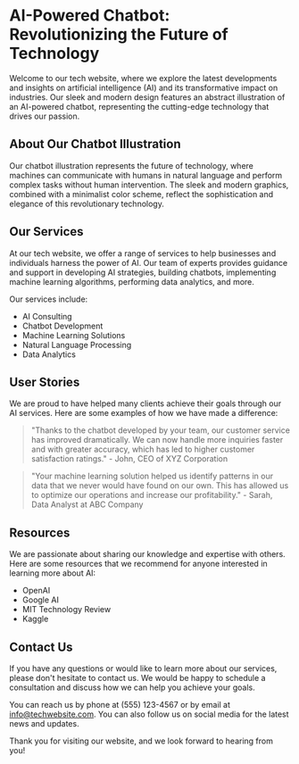 <!--font:Cormorant Garamond-->

# AI-Powered Chatbot: Revolutionizing the Future of Technology

Welcome to our tech website, where we explore the latest developments and insights on artificial intelligence (AI) and its transformative impact on industries. Our sleek and modern design features an abstract illustration of an AI-powered chatbot, representing the cutting-edge technology that drives our passion.

## About Our Chatbot Illustration

Our chatbot illustration represents the future of technology, where machines can communicate with humans in natural language and perform complex tasks without human intervention. The sleek and modern graphics, combined with a minimalist color scheme, reflect the sophistication and elegance of this revolutionary technology.

## Our Services

At our tech website, we offer a range of services to help businesses and individuals harness the power of AI. Our team of experts provides guidance and support in developing AI strategies, building chatbots, implementing machine learning algorithms, performing data analytics, and more.

Our services include:

- AI Consulting
- Chatbot Development
- Machine Learning Solutions
- Natural Language Processing
- Data Analytics

## User Stories

We are proud to have helped many clients achieve their goals through our AI services. Here are some examples of how we have made a difference:

> "Thanks to the chatbot developed by your team, our customer service has improved dramatically. We can now handle more inquiries faster and with greater accuracy, which has led to higher customer satisfaction ratings." - John, CEO of XYZ Corporation

> "Your machine learning solution helped us identify patterns in our data that we never would have found on our own. This has allowed us to optimize our operations and increase our profitability." - Sarah, Data Analyst at ABC Company

## Resources

We are passionate about sharing our knowledge and expertise with others. Here are some resources that we recommend for anyone interested in learning more about AI:

- OpenAI
- Google AI
- MIT Technology Review
- Kaggle

## Contact Us

If you have any questions or would like to learn more about our services, please don't hesitate to contact us. We would be happy to schedule a consultation and discuss how we can help you achieve your goals.

You can reach us by phone at (555) 123-4567 or by email at info@techwebsite.com. You can also follow us on social media for the latest news and updates.

Thank you for visiting our website, and we look forward to hearing from you!

<!--

Write me content for website with wallpaper which alt text is:

"An abstract illustration of an AI-powered chatbot, with sleek and modern graphics and a minimalist color scheme."

The name/title of the page should not be 1:1 copy of the alt text but rather a real content of the website which is using this wallpaper.

- Use markdown format 
- Start with heading
- Heading should be short and concise
- The content should look like a real website 
- The website should not be about the wallpaper, wallpaper is just a related background
- Heading should be contain work "wallpaper" or "background"
- Include real sections like references, contact, user stories, etc. use things relevant to the page purpose.
- Feel free to use structure like headings, bullets, numbering, blockquotes, paragraphs, horizontal lines, etc.
- You can use formatting like bold or _italic_
- You can include UTF-8 emojis
- Links should be only #hash anchors (and you can refer to the document itself)
- Do not include images


---


# AI-Powered Chatbot Wallpaper for Your Tech Website

Welcome to our tech website, where we strive to bring you the latest news and insights on artificial intelligence and its applications. Our website is designed to be sleek and modern, just like the abstract illustration of an AI-powered chatbot that serves as our background wallpaper.

## About Our Wallpaper

Our wallpaper features an abstract illustration of an AI-powered chatbot, with sleek and modern graphics and a minimalist color scheme. The chatbot represents the future of technology, where machines can communicate with humans in natural language and perform complex tasks without human intervention.

The wallpaper is not just a pretty picture, but a symbol of our commitment to exploring the potential of AI and sharing our knowledge with others. We believe that AI has the power to transform industries and change the way we live and work, and we want to be at the forefront of this revolution.

## Our Services

At our tech website, we offer a range of services to help businesses and individuals harness the power of AI. Whether you need help developing an AI strategy, building a chatbot, or implementing machine learning algorithms, our team of experts can provide the guidance and support you need.

Our services include:

- AI consulting
- Chatbot development
- Machine learning solutions
- Natural language processing
- Data analytics

## User Stories

We are proud to have helped many clients achieve their goals through our AI services. Here are some examples of how we have made a difference:

> "Thanks to the chatbot developed by your team, our customer service has improved dramatically. We can now handle more inquiries faster and with greater accuracy, which has led to higher customer satisfaction ratings." - John, CEO of XYZ Corporation

> "Your machine learning solution helped us identify patterns in our data that we never would have found on our own. This has allowed us to optimize our operations and increase our profitability." - Sarah, Data Analyst at ABC Company

## References

We are passionate about sharing our knowledge and expertise with others. Here are some resources that we recommend for anyone interested in learning more about AI:

- [OpenAI](#)
- [Google AI](#)
- [MIT Technology Review](#)
- [Kaggle](#)

## Contact Us

If you have any questions or would like to learn more about our services, please don't hesitate to contact us. We would be happy to schedule a consultation and discuss how we can help you achieve your goals.

You can reach us by phone at (555) 123-4567 or by email at info@techwebsite.com. You can also follow us on social media for the latest news and updates.

Thank you for visiting our website, and we look forward to hearing from you!


---


Heading should not include word "wallpaper". The website should not be about the wallpaper itself, wallpaper is just a related background, rewrite whole content.


---


# AI-Powered Chatbot: Revolutionizing the Future of Technology

Welcome to our tech website, where we explore the latest developments and insights on artificial intelligence (AI) and its transformative impact on industries. Our sleek and modern design features an abstract illustration of an AI-powered chatbot, representing the cutting-edge technology that drives our passion.

## About Our Chatbot Illustration

Our chatbot illustration represents the future of technology, where machines can communicate with humans in natural language and perform complex tasks without human intervention. The sleek and modern graphics, combined with a minimalist color scheme, reflect the sophistication and elegance of this revolutionary technology.

## Our Services

At our tech website, we offer a range of services to help businesses and individuals harness the power of AI. Our team of experts provides guidance and support in developing AI strategies, building chatbots, implementing machine learning algorithms, performing data analytics, and more.

Our services include:

- AI Consulting
- Chatbot Development
- Machine Learning Solutions
- Natural Language Processing
- Data Analytics

## User Stories

We are proud to have helped many clients achieve their goals through our AI services. Here are some examples of how we have made a difference:

> "Thanks to the chatbot developed by your team, our customer service has improved dramatically. We can now handle more inquiries faster and with greater accuracy, which has led to higher customer satisfaction ratings." - John, CEO of XYZ Corporation

> "Your machine learning solution helped us identify patterns in our data that we never would have found on our own. This has allowed us to optimize our operations and increase our profitability." - Sarah, Data Analyst at ABC Company

## Resources

We are passionate about sharing our knowledge and expertise with others. Here are some resources that we recommend for anyone interested in learning more about AI:

- OpenAI
- Google AI
- MIT Technology Review
- Kaggle

## Contact Us

If you have any questions or would like to learn more about our services, please don't hesitate to contact us. We would be happy to schedule a consultation and discuss how we can help you achieve your goals.

You can reach us by phone at (555) 123-4567 or by email at info@techwebsite.com. You can also follow us on social media for the latest news and updates.

Thank you for visiting our website, and we look forward to hearing from you!

-->
